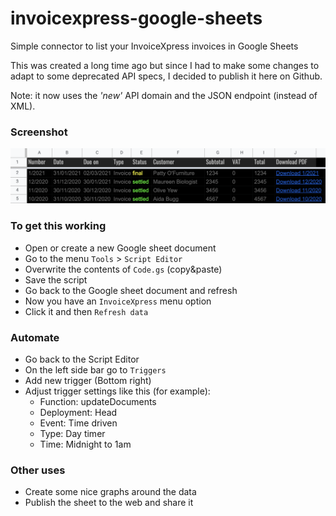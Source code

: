 # invoicexpress-google-sheets
Simple connector to list your InvoiceXpress invoices in Google Sheets

This was created a long time ago but since I had to make some changes to adapt to some deprecated API specs, I decided to publish it here on Github.

Note: it now uses the *'new'* API domain and the JSON endpoint (instead of XML).

### Screenshot
  ![](docs/invxpress-screenshot.png)

### To get this working
* Open or create a new Google sheet document
* Go to the menu `Tools` > `Script Editor`
* Overwrite the contents of `Code.gs` (copy&paste)
* Save the script
* Go back to the Google sheet document and refresh
* Now you have an `InvoiceXpress` menu option
* Click it and then `Refresh data`

### Automate
* Go back to the Script Editor
* On the left side bar go to `Triggers`
* Add new trigger (Bottom right)
* Adjust trigger settings like this (for example):
  - Function: updateDocuments
  - Deployment: Head
  - Event: Time driven
  - Type: Day timer
  - Time: Midnight to 1am
  
### Other uses
* Create some nice graphs around the data
* Publish the sheet to the web and share it
